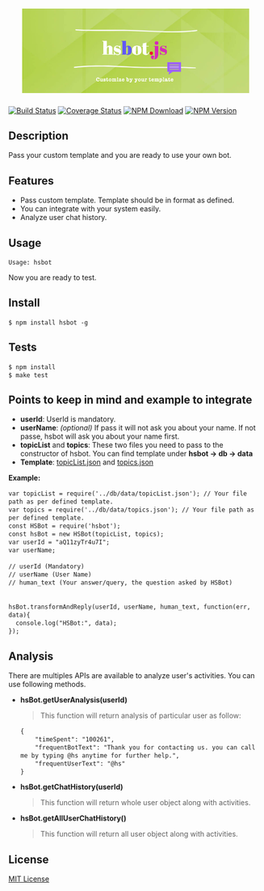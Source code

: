 <h1 align="center">
	<img width="450" src="logo.png" alt="hsbot.js">
	<br>
</h1>

[![Build Status](https://travis-ci.org/hrdk108/hsbot.svg)](https://travis-ci.org/hrdk108/hsbot)
[![Coverage Status](https://coveralls.io/repos/github/hrdk108/hsbot/badge.svg?branch=master)](https://coveralls.io/github/hrdk108/hsbot?branch=master)
[![NPM Download](https://img.shields.io/npm/dt/hsbot.svg?style=plastic)](https://www.npmjs.com/package/hsbot)
[![NPM Version](https://img.shields.io/npm/v/hsbot.svg?style=plastic)](https://www.npmjs.com/package/hsbot)


## Description
	
Pass your custom template and you are ready to use your own bot.

## Features

- Pass custom template. Template should be in format as defined.
- You can integrate with your system easily.
- Analyze user chat history.

## Usage

```
Usage: hsbot
```
Now you are ready to test.

## Install

```
$ npm install hsbot -g
```

## Tests

```
$ npm install
$ make test
```

## Points to keep in mind and example to integrate

* __userId__: UserId is mandatory.
* __userName__: *(optional)* If pass it will not ask you about your name. If not passe, hsbot will ask you about your name first.
* __topicList__ and __topics__: These two files you need to pass to the constructor of hsbot. You can find template under __hsbot -> db -> data__
* __Template__: [topicList.json](https://github.com/hrdk108/hsbot/blob/master/db/data/topicList.json) and [topics.json](https://github.com/hrdk108/hsbot/blob/master/db/data/topics.json)

__Example:__

```
var topicList = require('../db/data/topicList.json'); // Your file path as per defined template.
var topics = require('../db/data/topics.json'); // Your file path as per defined template.
const HSBot = require('hsbot');
const hsBot = new HSBot(topicList, topics);
var userId = "aQ11zyTr4u7I";
var userName;
 
// userId (Mandatory)
// userName (User Name)
// human_text (Your answer/query, the question asked by HSBot)


hsBot.transformAndReply(userId, userName, human_text, function(err, data){
  console.log("HSBot:", data);
});

```

## Analysis

There are multiples APIs are available to analyze user's activities.
You can use following methods.

* __hsBot.getUserAnalysis(userId)__
	> This function will return analysis of particular user as follow:
	```
	{
		"timeSpent": "100261",
		"frequentBotText": "Thank you for contacting us. you can call me by typing @hs anytime for further help.",
		"frequentUserText": "@hs"
	}
	```

* __hsBot.getChatHistory(userId)__
	> This function will return whole user object along with activities.

* __hsBot.getAllUserChatHistory()__
	> This function will return all user object along with activities.


## License

[MIT License](https://github.com/hrdk108/hsbot/blob/master/LICENSE)